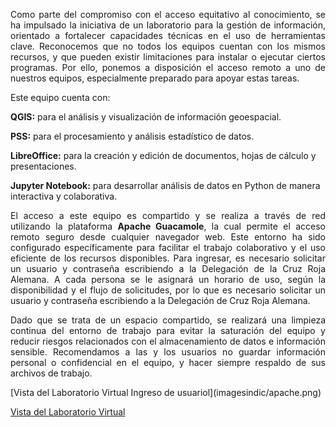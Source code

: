 <p style="text-align: justify;">Como parte del compromiso con el acceso equitativo al conocimiento, se ha impulsado la iniciativa de un laboratorio para la gestión de información, orientado a fortalecer capacidades técnicas en el uso de herramientas clave. Reconocemos que no todos los equipos cuentan con los mismos recursos, y que pueden existir limitaciones para instalar o ejecutar ciertos programas. Por ello, ponemos a disposición el acceso remoto a uno de nuestros equipos, especialmente preparado para apoyar estas tareas. </p>

Este equipo cuenta con: 

<p> <strong>QGIS:</strong> para el análisis y visualización de información geoespacial.</p>

<p> <strong>PSS:</strong> para el procesamiento y análisis estadístico de datos.</p>

<p> <strong>LibreOffice:</strong> para la creación y edición de documentos, hojas de cálculo y 
presentaciones.</p>

<p><strong>Jupyter Notebook:</strong> para desarrollar análisis de datos en Python de manera interactiva y colaborativa.</p>

<p style="text-align: justify;">El acceso a este equipo es compartido y se realiza a través de red utilizando la plataforma <strong>Apache Guacamole</strong>, la cual permite el acceso remoto seguro desde cualquier navegador web. Este entorno ha sido configurado específicamente para facilitar el trabajo colaborativo y el uso eficiente de los recursos disponibles. Para ingresar, es necesario solicitar un usuario y contraseña escribiendo a la Delegación de la Cruz Roja Alemana. A cada persona se le asignará un horario de uso, según la disponibilidad y el flujo de solicitudes, por lo que es necesario solicitar un usuario y contraseña escribiendo a la Delegación de Cruz Roja Alemana. </p>

<p style="text-align: justify;">Dado que se trata de un espacio compartido, se realizará una limpieza continua del entorno de trabajo para evitar la saturación del equipo y reducir riesgos relacionados con el almacenamiento de datos e información sensible. Recomendamos a las y los usuarios no guardar información personal o confidencial en el equipo, y hacer siempre respaldo de sus archivos de trabajo. </p>
[Vista del Laboratorio Virtual Ingreso de usuariol](imagesindic/apache.png)

[Vista del Laboratorio Virtual](imagesindic/entorno.png)
